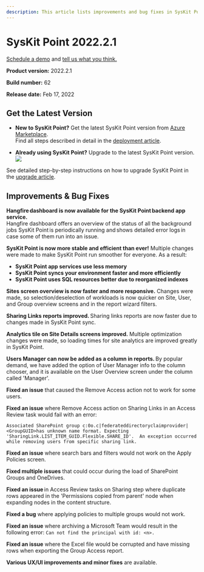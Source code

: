 ```yaml
---
description: This article lists improvements and bug fixes in SysKit Point version 2022.2.1.
--- 
```


# SysKit Point 2022.2.1

[Schedule a demo](https://www.syskit.com/products/point/request-a-demo/) and [tell us what you think.](https://www.syskit.com/company/contact-us/)

**Product version:** 2022.2.1

**Build number:** 62

**Release date:** Feb 17, 2022

## Get the Latest Version

* **New to SysKit Point?** Get the latest SysKit Point version from [Azure Marketplace](https://azuremarketplace.microsoft.com/en-us/marketplace/apps/syskitltd.syskit_point).<br/>
    Find all steps described in detail in the [deployment article](../installation/deploy-syskit-point.md).
    
* **Already using SysKit Point?** Upgrade to the latest SysKit Point version. <br/>
[![](https://aka.ms/deploytoazurebutton)](https://portal.azure.com/#create/Microsoft.Template/uri/https%3A%2F%2Fsyskitassetsstorage.blob.core.windows.net%2Fpoint%2FUpdateFilesARM%2FPointUpdateTemplate.json)

See detailed step-by-step instructions on how to upgrade SysKit Point in the [upgrade article](../installation/upgrade-syskit-point.md).


## Improvements & Bug Fixes

**Hangfire dashboard is now available for the SysKit Point backend app service.**  
Hangfire dashboard offers an overview of the status of all the background jobs SysKit Point is periodically running and shows detailed error logs in case some of them run into an issue.

**SysKit Point is now more stable and efficient than ever!** Multiple changes were made to make SysKit Point run smoother for everyone. As a result:

* **SysKit Point app services use less memory**
* **SysKit Point syncs your environment faster and more efficiently**
* **SysKit Point uses SQL resources better due to reorganized indexes**

**Sites screen overview is now faster and more responsive.** Changes were made, so selection/deselection of workloads is now quicker on Site, User, and Group overview screens and in the report wizard filters.

**Sharing Links reports improved.** Sharing links reports are now faster due to changes made in SysKit Point sync. 

**Analytics tile on Site Details screens improved.** Multiple optimization changes were made, so loading times for site analytics are improved greatly in SysKit Point. 

**Users Manager can now be added as a column in reports.** By popular demand, we have added the option of User Manager info to the column chooser, and it is available on the User Overview screen under the column called 'Manager'. 

**Fixed an issue** that caused the Remove Access action not to work for some users. 

**Fixed an issue** where Remove Access action on Sharing Links in an Access Review task would fail with an error: 
 
`Associated SharePoint group c:0o.c|federateddirectoryclaimprovider|<GroupGUID>has unknown name format. Expecting 'SharingLink.LIST_ITEM_GUID.Flexible.SHARE_ID'. 
An exception occurred while removing users from specific sharing link.` 

**Fixed an issue** where search bars and filters would not work on the Apply Policies screen. 

**Fixed multiple issues** that could occur during the load of SharePoint Groups and OneDrives. 

**Fixed an issue** in Access Review tasks on Sharing step where duplicate rows appeared in the 'Permissions copied from parent' node when expanding nodes in the content structure. 
 
**Fixed a bug** where applying policies to multiple groups would not work. 

**Fixed an issue** where archiving a Microsoft Team would result in the following error: `Can not find the principal with id: <n>.` 

**Fixed an issue** where the Excel file would be corrupted and have missing rows when exporting the Group Access report. 

**Various UX/UI improvements and minor fixes** are available.
